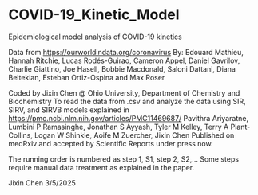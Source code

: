 # COVID-19_Kinetic_Model
Epidemiological model analysis of COVID-19 kinetics

Data from https://ourworldindata.org/coronavirus
By: Edouard Mathieu, Hannah Ritchie, Lucas Rodés-Guirao, Cameron Appel, Daniel Gavrilov, Charlie Giattino, Joe Hasell, Bobbie Macdonald, Saloni Dattani, Diana Beltekian, Esteban Ortiz-Ospina and Max Roser

Coded by Jixin Chen @ Ohio University, Department of Chemistry and Biochemistry
To read the data from .csv and analyze the data using SIR, SIRV, and SIRVB models explained in
https://pmc.ncbi.nlm.nih.gov/articles/PMC11469687/
Pavithra Ariyaratne, Lumbini P Ramasinghe, Jonathan S Ayyash, Tyler M Kelley, Terry A Plant-Collins, Logan W Shinkle, Aoife M Zuercher, Jixin Chen
Published on medRxiv and accepted by Scientific Reports under press now.

The running order is numbered as step 1, S1, step 2, S2,...
Some steps require manual data treatment as explained in the paper.

Jixin Chen
3/5/2025
